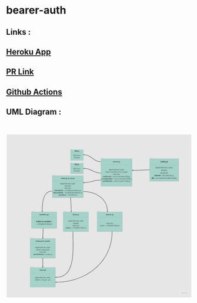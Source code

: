 # bearer-auth

## Links :

## [Heroku App](https://esraa-bearer-auth.herokuapp.com/)

## [PR Link](https://github.com/EsraaBanat/bearer-auth/pull/1)

## [Github Actions](https://github.com/EsraaBanat/basic-auth/actions)

## UML Diagram :

<br>

![](./UML.jpg)